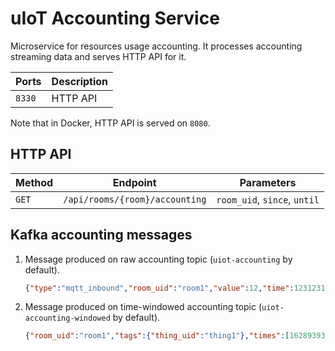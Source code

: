 # uIoT Accounting Service

Microservice for resources usage accounting. It processes accounting streaming data and serves HTTP
API for it.

| Ports  | Description |
| ------ | ----------- |
| `8330` | HTTP API    |

Note that in Docker, HTTP API is served on `8080`.

## HTTP API

| Method   | Endpoint                       | Parameters                   |
| -------- | ------------------------------ | ---------------------------- |
| `GET`    | `/api/rooms/{room}/accounting` | `room_uid`, `since`, `until` |

## Kafka accounting messages

1. Message produced on raw accounting topic (`uiot-accounting` by default).

    ```json
    {"type":"mqtt_inbound","room_uid":"room1","value":12,"time":1231231,"tags":{"thing_uid":"thing1"}}
    ```

1. Message produced on time-windowed accounting topic (`uiot-accounting-windowed` by default).

    ```json
    {"room_uid":"room1","tags":{"thing_uid":"thing1"},"times":[1628939340,1628939400],"type":"mqtt_inbound","uuid":"f9612419-d3f4-4a4b-a2cd-5aa61ccb3159","value":12}
    ```
